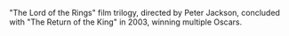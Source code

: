 "The Lord of the Rings" film trilogy, directed by Peter Jackson, concluded with "The Return of the King" in 2003, winning multiple Oscars.
